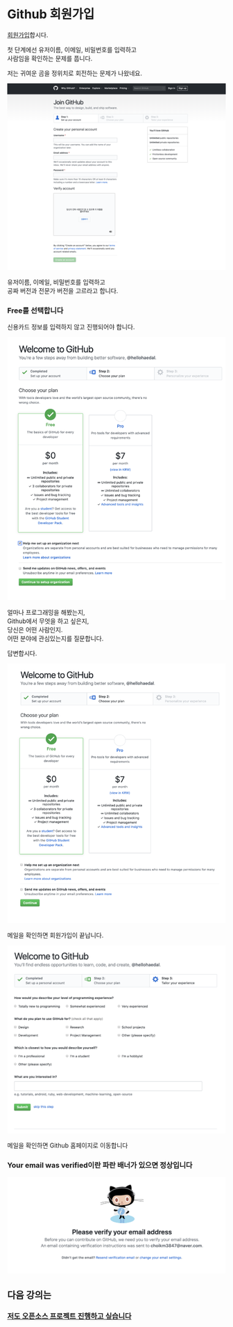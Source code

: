 # Github 회원가입
[회원가입](https://github.com/join?source=header-home)합시다.

첫 단계에선 유저이름, 이메일, 비밀번호를 입력하고  
사람임을 확인하는 문제를 풉니다.  

저는 귀여운 곰을 정위치로 회전하는 문제가 나왔네요.  

![../img/githubsignup1.png](../img/githubsignup1.png)  

유저이름, 이메일, 비밀번호를 입력하고  
공짜 버전과 전문가 버전을 고르라고 합니다.  
### Free를 선택합니다  
신용카드 정보를 입력하지 않고 진행되어야 합니다.  

![../img/githubsignup2.png](../img/githubsignup2.png)  

얼마나 프로그래밍을 해봤는지,  
Github에서 무엇을 하고 싶은지,  
당신은 어떤 사람인지.  
어떤 분야에 관심있는지를 질문합니다.  

답변합시다.

![../img/githubsignup3.png](../img/githubsignup3.png)  

메일을 확인하면 회원가입이 끝납니다.  

![../img/githubsignup4.png](../img/githubsignup4.png)  

메일을 확인하면 Github 홈페이지로 이동합니다  

### Your email was verified이란 파란 배너가 있으면 정상입니다

![../img/githubsignup5.png](../img/githubsignup5.png)  

## 다음 강의는
### [저도 오픈소스 프로젝트 진행하고 싶습니다](https://github.com/haedal-with-knu/djangoBootcamp/blob/master/intro/iWantOpensource.md)